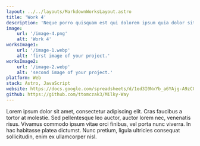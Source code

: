 ```yaml
---
layout: ../../layouts/MarkdownWorksLayout.astro
title: 'Work 4'
description: 'Neque porro quisquam est qui dolorem ipsum quia dolor sit amet, consectetur, adipisci'
image:
    url: '/image-4.png'
    alt: 'Work 4'
worksImage1:
    url: '/image-1.webp'
    alt: 'first image of your project.'
worksImage2:
    url: '/image-2.webp'
    alt: 'second image of your project.'
platform: Web
stack: Astro, JavaScript
website: https://docs.google.com/spreadsheets/d/1ed3I0NxYb_a6YAjg-A9zC04AG628H7ubip5WdUeapwY/edit?usp=sharing
github: https://github.com/ttomczak3/Milky-Way
---
```


Lorem ipsum dolor sit amet, consectetur adipiscing elit. Cras faucibus a tortor at molestie. Sed pellentesque leo auctor, auctor lorem nec, venenatis risus. Vivamus commodo ipsum vitae orci finibus, vel porta nunc viverra. In hac habitasse platea dictumst. Nunc pretium, ligula ultricies consequat sollicitudin, enim ex ullamcorper nisl.
